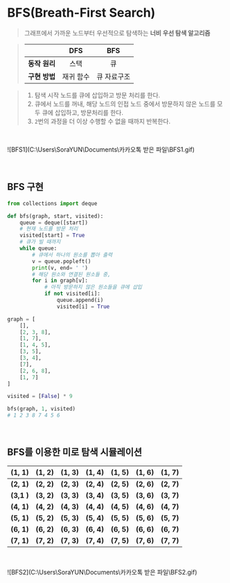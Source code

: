 # BFS(Breath-First Search)

> 그래프에서 가까운 노드부터 우선적으로 탐색하는 **너비 우선 탐색 알고리즘**

> |               |  **DFS**  |   **BFS**   |
> | :-----------: | :-------: | :---------: |
> | **동작 원리** |   스택    |     큐      |
> | **구현 방법** | 재귀 함수 | 큐 자료구조 |
>
> 

> 1. 탐색 시작 노드를 큐에 삽입하고 방문 처리를 한다.
> 2. 큐에서 노드를 꺼내, 해당 노드의 인접 노드 중에서 방문하지 않은 노드를 모두 큐에 삽입하고, 방문처리를 한다.
> 3. `2`번의 과정을 더 이상 수행할 수 없을 때까지 반복한다.

<br>

![BFS1](C:\Users\SoraYUN\Documents\카카오톡 받은 파일\BFS1.gif)

<br>

## BFS 구현

```python
from collections import deque

def bfs(graph, start, visited):
    queue = deque([start])
    # 현재 노드를 방문 처리
    visited[start] = True
    # 큐가 빌 때까지
    while queue:
        # 큐에서 하나의 원소를 뽑아 출력
        v = queue.popleft()
        print(v, end= ' ')
        # 해당 원소와 연결된 원소들 중,
        for i in graph[v]:
            # 아직 방문하지 않은 원소들을 큐에 삽입
            if not visited[i]:
                queue.append(i)
                visited[i] = True

graph = [
    [],
    [2, 3, 8],
    [1, 7],
    [1, 4, 5],
    [3, 5],
    [3, 4],
    [7],
    [2, 6, 8],
    [1, 7]
]

visited = [False] * 9

bfs(graph, 1, visited)
# 1 2 3 8 7 4 5 6 
```

<br>

## BFS를 이용한 미로 탐색 시뮬레이션

| **(1, 1)** | **(1, 2)** | **(1, 3)** | **(1, 4)** | **(1, 5)** | **(1, 6)** | **(1, 7)** |
| :--------: | :--------: | :--------: | :--------: | :--------: | :--------: | :--------: |
| **(2, 1)** | **(2, 2)** | **(2, 3)** | **(2, 4)** | **(2, 5)** | **(2, 6)** | **(2, 7)** |
| **(3,1 )** | **(3, 2)** | **(3, 3)** | **(3, 4)** | **(3, 5)** | **(3, 6)** | **(3, 7)** |
| **(4, 1)** | **(4, 2)** | **(4, 3)** | **(4, 4)** | **(4, 5)** | **(4, 6)** | **(4, 7)** |
| **(5, 1)** | **(5, 2)** | **(5, 3)** | **(5, 4)** | **(5, 5)** | **(5, 6)** | **(5, 7)** |
| **(6, 1)** | **(6, 2)** | **(6, 3)** | **(6, 4)** | **(6, 5)** | **(6, 6)** | **(6, 7)** |
| **(7, 1)** | **(7, 2)** | **(7, 3)** | **(7, 4)** | **(7, 5)** | **(7, 6)** | **(7, 7)** |

<br>

![BFS2](C:\Users\SoraYUN\Documents\카카오톡 받은 파일\BFS2.gif)